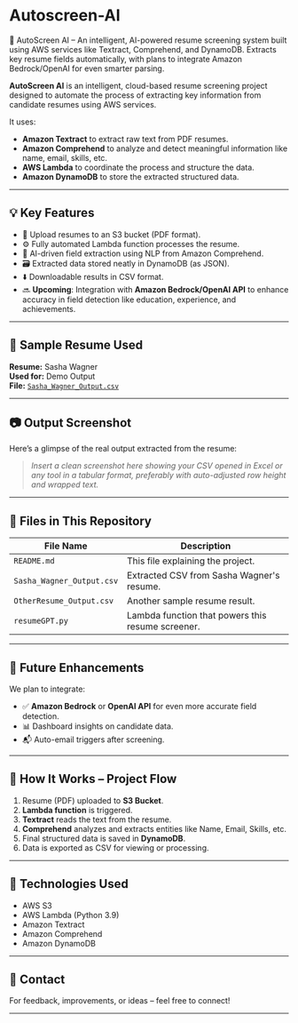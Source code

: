 # Autoscreen-AI
🚀 AutoScreen AI – An intelligent, AI-powered resume screening system built using AWS services like Textract, Comprehend, and DynamoDB. Extracts key resume fields automatically, with plans to integrate Amazon Bedrock/OpenAI for even smarter parsing.


**AutoScreen AI** is an intelligent, cloud-based resume screening project designed to automate the process of extracting key information from candidate resumes using AWS services.

It uses:
- **Amazon Textract** to extract raw text from PDF resumes.
- **Amazon Comprehend** to analyze and detect meaningful information like name, email, skills, etc.
- **AWS Lambda** to coordinate the process and structure the data.
- **Amazon DynamoDB** to store the extracted structured data.

---

## 💡 Key Features

- 📄 Upload resumes to an S3 bucket (PDF format).
- ⚙️ Fully automated Lambda function processes the resume.
- 🧠 AI-driven field extraction using NLP from Amazon Comprehend.
- 🗃️ Extracted data stored neatly in DynamoDB (as JSON).
- ⬇️ Downloadable results in CSV format.
- 🔜 **Upcoming**: Integration with **Amazon Bedrock/OpenAI API** to enhance accuracy in field detection like education, experience, and achievements.

---

## 🧪 Sample Resume Used

**Resume:** Sasha Wagner  
**Used for:** Demo Output  
**File:** [`Sasha_Wagner_Output.csv`](./Sasha_Wagner_Output.csv)

---

## 📷 Output Screenshot

Here’s a glimpse of the real output extracted from the resume:

> _Insert a clean screenshot here showing your CSV opened in Excel or any tool in a tabular format, preferably with auto-adjusted row height and wrapped text._

---

## 📁 Files in This Repository

| File Name                | Description                                      |
|-------------------------|--------------------------------------------------|
| `README.md`             | This file explaining the project.                |
| `Sasha_Wagner_Output.csv` | Extracted CSV from Sasha Wagner's resume.       |
| `OtherResume_Output.csv` | Another sample resume result.                   |
| `resumeGPT.py`          | Lambda function that powers this resume screener.|

---

## 🎯 Future Enhancements

We plan to integrate:
- ✅ **Amazon Bedrock** or **OpenAI API** for even more accurate field detection.
- 📊 Dashboard insights on candidate data.
- 📬 Auto-email triggers after screening.

---

## 🤖 How It Works – Project Flow

1. Resume (PDF) uploaded to **S3 Bucket**.
2. **Lambda function** is triggered.
3. **Textract** reads the text from the resume.
4. **Comprehend** analyzes and extracts entities like Name, Email, Skills, etc.
5. Final structured data is saved in **DynamoDB**.
6. Data is exported as CSV for viewing or processing.

---

## 📌 Technologies Used

- AWS S3
- AWS Lambda (Python 3.9)
- Amazon Textract
- Amazon Comprehend
- Amazon DynamoDB

---

## 🧠 Contact

For feedback, improvements, or ideas – feel free to connect!

---

